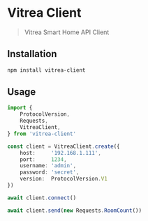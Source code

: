 # Vitrea Client

> Vitrea Smart Home API Client

## Installation

```bash
npm install vitrea-client
```

## Usage

```ts
import { 
    ProtocolVersion,
    Requests,
    VitreaClient,
} from 'vitrea-client'

const client = VitreaClient.create({
    host:     '192.168.1.111',
    port:     1234,
    username: 'admin',
    password: 'secret',
    version:  ProtocolVersion.V1
})

await client.connect()

await client.send(new Requests.RoomCount())
```

